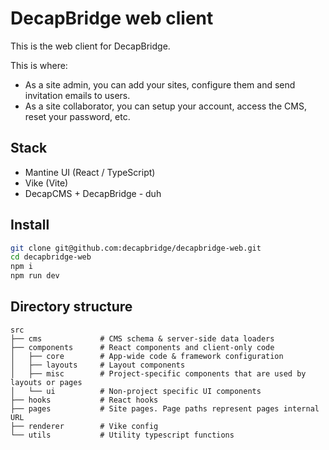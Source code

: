 # DecapBridge web client

This is the web client for DecapBridge.

This is where:

- As a site admin, you can add your sites, configure them and send invitation emails to users.
- As a site collaborator, you can setup your account, access the CMS, reset your password, etc.

## Stack

- Mantine UI (React / TypeScript)
- Vike (Vite)
- DecapCMS + DecapBridge - duh

## Install

```sh
git clone git@github.com:decapbridge/decapbridge-web.git
cd decapbridge-web
npm i
npm run dev
```

## Directory structure

```
src
├── cms             # CMS schema & server-side data loaders
├── components      # React components and client-only code
│   ├── core        # App-wide code & framework configuration
│   ├── layouts     # Layout components
│   ├── misc        # Project-specific components that are used by layouts or pages
│   └── ui          # Non-project specific UI components
├── hooks           # React hooks
├── pages           # Site pages. Page paths represent pages internal URL
├── renderer        # Vike config
└── utils           # Utility typescript functions
```
